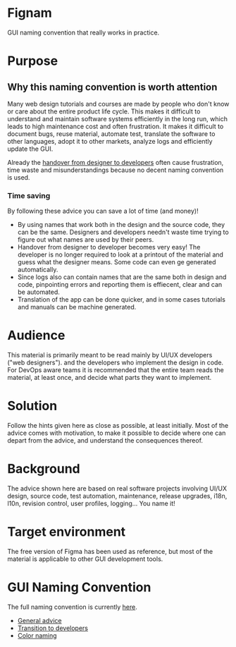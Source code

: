 # Fignam
GUI naming convention that really works in practice.

# Purpose

## Why this naming convention is worth attention

Many web design tutorials and courses are made by people who don't know or care about the entire product life cycle.
This makes it difficult to understand and maintain software systems efficiently in the long run, which leads to high
maintenance cost and often frustration. It makes it difficult to document bugs, reuse material, automate test,
translate the software to other languages, adopt it to other markets, analyze logs and efficiently update the GUI.

Already the [handover from designer to developers](DesignerBasics.md) often cause frustration, time waste and
misunderstandings because no decent naming convention is used.

### Time saving

By following these advice you can save a lot of time (and money)!
- By using names that work both in the design and the source code, they can be the same. Designers and developers
  needn't waste time trying to figure out what names are used by their peers.
- Handover from designer to developer becomes very easy! The developer is no longer required to look at a printout
  of the material and guess what the designer means. Some code can even ge generated automatically.
- Since logs also can contain names that are the same both in design and code, pinpointing errors and reporting them
  is effiecent, clear and can be automated.
- Translation of the app can be done quicker, and in some cases tutorials and manuals can be machine generated.

# Audience

This material is primarily meant to be read mainly by UI/UX developers ("web designers"). and the developers who
implement the design in code. For DevOps aware teams it is recommended that the entire team reads the material,
at least once, and decide what parts they want to implement.

# Solution

Follow the hints given here as close as possible, at least initially. Most of the advice comes with motivation,
to make it possible to decide where one can depart from the advice, and understand the consequences thereof.

# Background

The advice shown here are based on real software projects involving UI/UX design, source code, test automation,
maintenance, release upgrades, i18n, l10n, revision control, user profiles, logging... You name it!

# Target environment

The free version of Figma has been used as reference, but most of the material is applicable to other GUI
development tools.

# GUI Naming Convention

The full naming convention is currently [here](https://tensrc.com/gui_naming).

- [General advice](general.md)
- [Transition to developers](DesignerBasics.md)
- [Color naming](colors.md)
